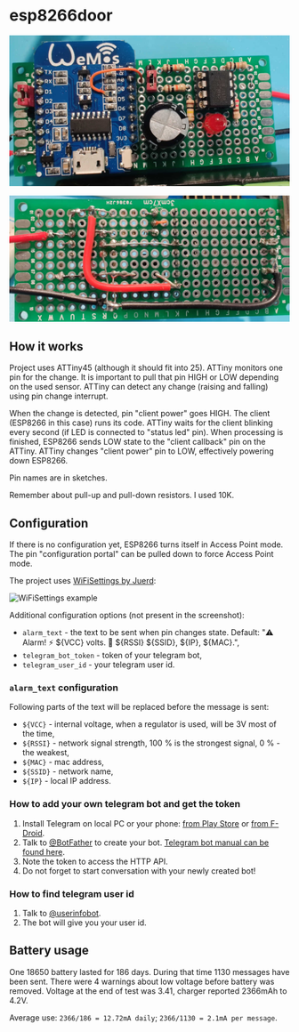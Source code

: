 # esp8266door

![pic1](https://github.com/gdmn/esp8266door/blob/master/pic1.jpg)

![pic2](https://github.com/gdmn/esp8266door/blob/master/pic2.jpg)

## How it works

Project uses ATTiny45 (although it should fit into 25).
ATTiny monitors one pin for the change.
It is important to pull that pin HIGH or LOW depending on the used sensor.
ATTiny can detect any change (raising and falling) using pin change interrupt.

When the change is detected, pin "client power" goes HIGH.
The client (ESP8266 in this case) runs its code.
ATTiny waits for the client blinking every second (if LED is connected to "status led" pin).
When processing is finished, ESP8266 sends LOW state to the "client callback" pin on the ATTiny.
ATTiny changes "client power" pin to LOW, effectively powering down ESP8266.

Pin names are in sketches.

Remember about pull-up and pull-down resistors. I used 10K.

## Configuration

If there is no configuration yet, ESP8266 turns itself in Access Point mode.
The pin "configuration portal" can be pulled down to force Access Point mode.

The project uses [WiFiSettings by Juerd](https://github.com/Juerd/ESP-WiFiSettings):

![WiFiSettings example](https://github.com/Juerd/ESP-WiFiSettings/blob/master/screenshots/basic-example.png)

Additional configuration options (not present in the screenshot):

- ``alarm_text`` - the text to be sent when pin changes state. Default: "⚠️ Alarm! ⚡ ${VCC} volts. 📶 ${RSSI} ${SSID}, ${IP}, ${MAC}.",
- ``telegram_bot_token`` - token of your telegram bot,
- ``telegram_user_id`` - your telegram user id.

### ``alarm_text`` configuration

Following parts of the text will be replaced before the message is sent:

- ``${VCC}`` - internal voltage, when a regulator is used, will be 3V most of the time,
- ``${RSSI}`` - network signal strength, 100 % is the strongest signal, 0 % - the weakest,
- ``${MAC}`` - mac address,
- ``${SSID}`` - network name,
- ``${IP}`` - local IP address.

### How to add your own telegram bot and get the token

1. Install Telegram on local PC or your phone: [from Play Store](https://play.google.com/store/apps/details?id=org.telegram.messenger) or [from F-Droid](https://f-droid.org/en/packages/org.telegram.messenger/).
1. Talk to [@BotFather](https://telegram.me/botfather) to create your bot. [Telegram bot manual can be found here](https://core.telegram.org/bots).
1. Note the token to access the HTTP API.
1. Do not forget to start conversation with your newly created bot!

### How to find telegram user id

1. Talk to [@userinfobot](https://telegram.me/userinfobot).
1. The bot will give you your user id.

## Battery usage

One 18650 battery lasted for 186 days. During that time 1130 messages have been sent. There were 4 warnings about low voltage before battery was removed. Voltage at the end of test was 3.41, charger reported 2366mAh to 4.2V.

Average use: ``2366/186 = 12.72mA daily``; ``2366/1130 = 2.1mA per message``.

